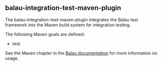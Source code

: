## balau-integration-test-maven-plugin

The balau-integration-test-maven-plugin integrates the Balau test framework into the Maven build system for integration testing.

The following Maven goals are defined:

- test.

See the Maven chapter in the [Balau documentation](https://borasoftware.com/doc/balau/latest/manual/NonCode/Maven.html) for more information on usage.
